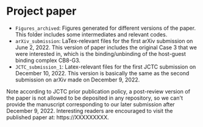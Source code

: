 Project paper
=============
- `Figures_archived`: Figures generated for different versions of the paper. This folder includes some intermediates and relevant codes.
- `arXiv_submission`: LaTex-relevant files for the first arXiv submission on June 2, 2022. This version of paper includes the original Case 3 that we were interested in, which is the binding/unbinding of the host-guest binding complex CB8-G3.
- `JCTC_submission_1`: Latex-relevant files for the first JCTC submission on December 10, 2022. This version is basically the same as the second submission on arXiv made on December 9, 2022. 

Note according to JCTC prior publication policy, a post-review version of the paper is not allowed to be deposited in any repository, so we can't provide the manuscript corresponding to our later submission after December 9, 2022. Interesting readers are encouraged to visit the published paper at: https://XXXXXXXXX.